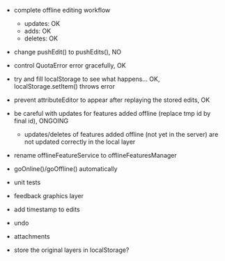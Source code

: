 - complete offline editing workflow
	- updates: OK
	- adds: OK
	- deletes: OK
- change pushEdit() to pushEdits(), NO
- control QuotaError error gracefully, OK
- try and fill localStorage to see what happens... OK, localStorage.setItem() throws error
- prevent attributeEditor to appear after replaying the stored edits, OK
- be careful with updates for features added offline (replace tmp id by final id), ONGOING
	- updates/deletes of features added offline (not yet in the server) are not updated correctly in the local layer

- rename offlineFeatureService to offlineFeaturesManager
- goOnline()/goOffline() automatically
- unit tests
- feedback graphics layer
- add timestamp to edits
- undo
- attachments

- store the original layers in localStorage?
